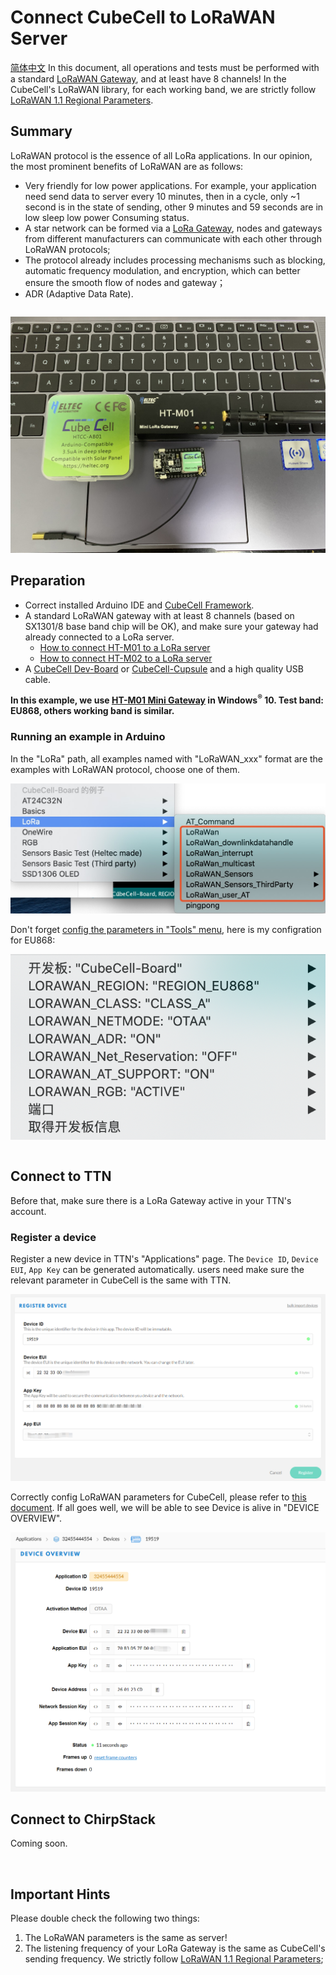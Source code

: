 # Connect CubeCell to LoRaWAN Server
[简体中文](https://heltec-automation.readthedocs.io/zh_CN/latest/cubecell/lorawan/connect_to_gateway.html)
In this document, all operations and tests must be performed with a standard [LoRaWAN Gateway](https://heltec.org/proudct_center/lora/lora-gateway/), and at least have 8 channels! In the CubeCell's LoRaWAN library, for each working band, we are strictly follow [LoRaWAN 1.1 Regional Parameters](https://lora-alliance.org/sites/default/files/2018-04/lorawantm_regional_parameters_v1.1rb_-_final.pdf).

## Summary

LoRaWAN protocol is the essence of all LoRa applications. In our opinion, the most prominent benefits of LoRaWAN are as follows:

- Very friendly for low power applications. For example, your application need send data to server every 10 minutes, then in a cycle, only ~1 second is in the state of sending, other 9 minutes and 59 seconds are in low sleep low power Consuming status.
- A star network can be formed via a [LoRa Gateway](https://heltec.org/proudct_center/lora/lora-gateway/), nodes and gateways from different manufacturers can communicate with each other through LoRaWAN protocols;
- The protocol already includes processing mechanisms such as blocking, automatic frequency modulation, and encryption, which can better ensure the smooth flow of nodes and gateway；
- ADR (Adaptive Data Rate).

``` Tip:: CubeCell LoRaWAN library is migration from LoRaMac-node version v4.3.2

```

![](img/connect_to_server/01.png)

## Preparation
- Correct installed Arduino IDE and [CubeCell Framework](https://heltec-automation-docs.readthedocs.io/en/latest/cubecell/quick_start.html).
- A standard LoRaWAN gateway with at least 8 channels (based on SX1301/8 base band chip will be OK), and make sure your gateway had already connected to a LoRa server.
  - [How to connect HT-M01 to a LoRa server](https://heltec-automation-docs.readthedocs.io/en/latest/gateway/ht-m01/connect_to_server.html)
  - [How to connect HT-M02 to a LoRa server](https://heltec-automation-docs.readthedocs.io/en/latest/gateway/ht-m02/index.html)
- A [CubeCell Dev-Board](https://heltec.org/project/htcc-ab01/) or [CubeCell-Cupsule](https://heltec.org/project/htcc-ac01/) and a high quality USB cable.

**In this example, we use [HT-M01 Mini Gateway](https://heltec.org/project/ht-m01/) in Windows<sup>®</sup> 10. Test band: EU868, others working band is similar.**

### Running an example in Arduino

In the "LoRa" path, all examples named with "LoRaWAN_xxx" format are the examples with LoRaWAN protocol, choose one of them.

![](img/connect_to_server/04.png)

Don't forget [config the parameters in "Tools" menu](https://heltec-automation-docs.readthedocs.io/en/latest/cubecell/quick_start.html#correctly-config-the-tools-menu), here is my configration for EU868:

![](img/connect_to_server/03.png)

``` Note:: the tools menu must matching with the configration in LoRa server. For example, if CubeCell use OTAA, the LoRa server must enable OTAA for relevant device.

```

## Connect to TTN

Before that, make sure there is a LoRa Gateway active in your TTN's account.

### Register a device

Register a new device in TTN's "Applications" page. The `Device ID`, `Device EUI`, `App Key` can be generated automatically. users need make sure the relevant parameter in CubeCell is the same with TTN.

![](img/connect_to_server/02.png)

Correctly config LoRaWAN parameters for CubeCell, please refer to [this document](https://heltec-automation-docs.readthedocs.io/en/latest/cubecell/lorawan/config_parameter.html). If all goes well, we will be able to see Device is alive in "DEVICE OVERVIEW".

![](img/connect_to_server/10.png)

## Connect to ChirpStack

Coming soon.

&nbsp;

## Important Hints

Please double check the following two things:

1. The LoRaWAN parameters is the same as server!
2. The listening frequency of your LoRa Gateway is the same as CubeCell's sending frequency. We strictly follow [LoRaWAN 1.1 Regional Parameters](https://lora-alliance.org/sites/default/files/2018-04/lorawantm_regional_parameters_v1.1rb_-_final.pdf);